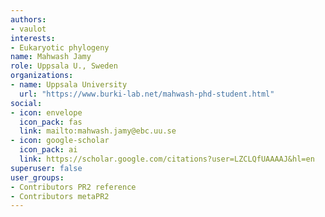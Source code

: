 ```yaml
---
authors:
- vaulot
interests:
- Eukaryotic phylogeny
name: Mahwash Jamy
role: Uppsala U., Sweden
organizations:
- name: Uppsala University
  url: "https://www.burki-lab.net/mahwash-phd-student.html"
social:
- icon: envelope
  icon_pack: fas
  link: mailto:mahwash.jamy@ebc.uu.se
- icon: google-scholar
  icon_pack: ai
  link: https://scholar.google.com/citations?user=LZCLQfUAAAAJ&hl=en
superuser: false
user_groups:
- Contributors PR2 reference
- Contributors metaPR2
---
```

